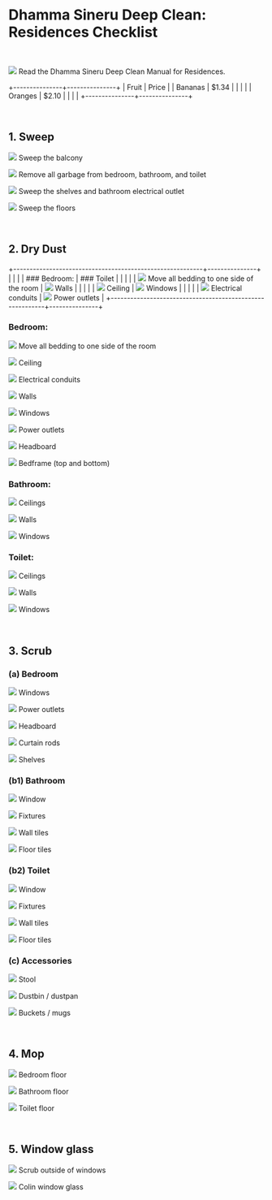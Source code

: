 
# Dhamma Sineru Deep Clean: Residences Checklist

<br/>

![][checked] Read the Dhamma Sineru Deep Clean Manual for Residences.

+---------------+---------------+
| Fruit         | Price         |
| Bananas       | $1.34         |
|               |               |
| Oranges       | $2.10         |
|               |               |
+---------------+---------------+

<br/>

## 1. Sweep

![][unchecked] Sweep the balcony

![][unchecked] Remove all garbage from bedroom, bathroom, and toilet

![][unchecked] Sweep the shelves and bathroom electrical outlet

![][unchecked] Sweep the floors


<br/>

## 2. Dry Dust

+----------------------------------------------------------+---------------+
|                                                          | |
| ### Bedroom:                                             | ### Toilet |
|                                                          | |
| ![][unchecked] Move all bedding to one side of the room  | ![][unchecked] Walls |
|                                                          | |
| ![][unchecked] Ceiling                                   | ![][unchecked] Windows |
|                                                          | |
| ![][unchecked] Electrical conduits                       | ![][unchecked] Power outlets |
+----------------------------------------------------------+---------------+


### Bedroom:

![][unchecked] Move all bedding to one side of the room

![][unchecked] Ceiling

![][unchecked] Electrical conduits

![][unchecked] Walls

![][unchecked] Windows

![][unchecked] Power outlets

![][unchecked] Headboard

![][unchecked] Bedframe (top and bottom)

### Bathroom:

![][unchecked] Ceilings

![][unchecked] Walls

![][unchecked] Windows

### Toilet:

![][unchecked] Ceilings

![][unchecked] Walls

![][unchecked] Windows


<br/>

## 3. Scrub

### (a) Bedroom

![][unchecked] Windows

![][unchecked] Power outlets

![][unchecked] Headboard

![][unchecked] Curtain rods

![][unchecked] Shelves

### (b1) Bathroom

![][unchecked] Window

![][unchecked] Fixtures

![][unchecked] Wall tiles

![][unchecked] Floor tiles

### (b2) Toilet

![][unchecked] Window

![][unchecked] Fixtures

![][unchecked] Wall tiles

![][unchecked] Floor tiles

### (c) Accessories

![][unchecked] Stool

![][unchecked] Dustbin / dustpan

![][unchecked] Buckets / mugs


<br/>

## 4. Mop

![][unchecked] Bedroom floor

![][unchecked] Bathroom floor

![][unchecked] Toilet floor


<br/>

## 5. Window glass

![][unchecked] Scrub outside of windows

![][unchecked] Colin window glass


[checked]: images/checked.png ""
[unchecked]: images/unchecked.png ""
